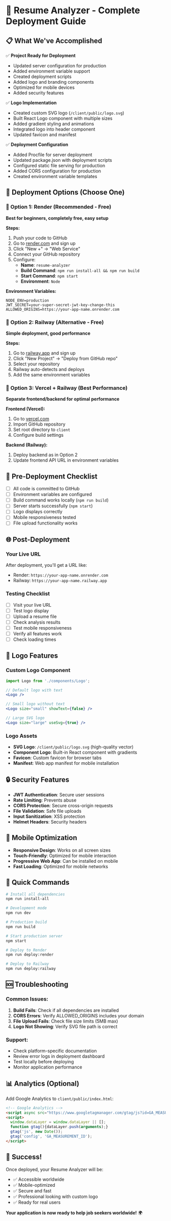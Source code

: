 # 🚀 Resume Analyzer - Complete Deployment Guide

## 📋 What We've Accomplished

✅ **Project Ready for Deployment**
- Updated server configuration for production
- Added environment variable support
- Created deployment scripts
- Added logo and branding components
- Optimized for mobile devices
- Added security features

✅ **Logo Implementation**
- Created custom SVG logo (`/client/public/logo.svg`)
- Built React Logo component with multiple sizes
- Added gradient styling and animations
- Integrated logo into header component
- Updated favicon and manifest

✅ **Deployment Configuration**
- Added Procfile for server deployment
- Updated package.json with deployment scripts
- Configured static file serving for production
- Added CORS configuration for production
- Created environment variable templates

## 🎯 Deployment Options (Choose One)

### 🥇 Option 1: Render (Recommended - Free)
**Best for beginners, completely free, easy setup**

**Steps:**
1. Push your code to GitHub
2. Go to [render.com](https://render.com) and sign up
3. Click "New +" → "Web Service"
4. Connect your GitHub repository
5. Configure:
   - **Name**: `resume-analyzer`
   - **Build Command**: `npm run install-all && npm run build`
   - **Start Command**: `npm start`
   - **Environment**: `Node`

**Environment Variables:**
```
NODE_ENV=production
JWT_SECRET=your-super-secret-jwt-key-change-this
ALLOWED_ORIGINS=https://your-app-name.onrender.com
```

### 🥈 Option 2: Railway (Alternative - Free)
**Simple deployment, good performance**

**Steps:**
1. Go to [railway.app](https://railway.app) and sign up
2. Click "New Project" → "Deploy from GitHub repo"
3. Select your repository
4. Railway auto-detects and deploys
5. Add the same environment variables

### 🥉 Option 3: Vercel + Railway (Best Performance)
**Separate frontend/backend for optimal performance**

**Frontend (Vercel):**
1. Go to [vercel.com](https://vercel.com)
2. Import GitHub repository
3. Set root directory to `client`
4. Configure build settings

**Backend (Railway):**
1. Deploy backend as in Option 2
2. Update frontend API URL in environment variables

## 🔧 Pre-Deployment Checklist

- [ ] All code is committed to GitHub
- [ ] Environment variables are configured
- [ ] Build command works locally (`npm run build`)
- [ ] Server starts successfully (`npm start`)
- [ ] Logo displays correctly
- [ ] Mobile responsiveness tested
- [ ] File upload functionality works

## 🌐 Post-Deployment

### Your Live URL
After deployment, you'll get a URL like:
- Render: `https://your-app-name.onrender.com`
- Railway: `https://your-app-name.railway.app`

### Testing Checklist
- [ ] Visit your live URL
- [ ] Test logo display
- [ ] Upload a resume file
- [ ] Check analysis results
- [ ] Test mobile responsiveness
- [ ] Verify all features work
- [ ] Check loading times

## 🎨 Logo Features

### Custom Logo Component
```jsx
import Logo from './components/Logo';

// Default logo with text
<Logo />

// Small logo without text
<Logo size="small" showText={false} />

// Large SVG logo
<Logo size="large" useSvg={true} />
```

### Logo Assets
- **SVG Logo**: `/client/public/logo.svg` (high-quality vector)
- **Component Logo**: Built-in React component with gradients
- **Favicon**: Custom favicon for browser tabs
- **Manifest**: Web app manifest for mobile installation

## 🔒 Security Features

- **JWT Authentication**: Secure user sessions
- **Rate Limiting**: Prevents abuse
- **CORS Protection**: Secure cross-origin requests
- **File Validation**: Safe file uploads
- **Input Sanitization**: XSS protection
- **Helmet Headers**: Security headers

## 📱 Mobile Optimization

- **Responsive Design**: Works on all screen sizes
- **Touch-Friendly**: Optimized for mobile interaction
- **Progressive Web App**: Can be installed on mobile
- **Fast Loading**: Optimized for mobile networks

## 🚀 Quick Commands

```bash
# Install all dependencies
npm run install-all

# Development mode
npm run dev

# Production build
npm run build

# Start production server
npm start

# Deploy to Render
npm run deploy:render

# Deploy to Railway
npm run deploy:railway
```

## 🆘 Troubleshooting

### Common Issues:
1. **Build Fails**: Check if all dependencies are installed
2. **CORS Errors**: Verify ALLOWED_ORIGINS includes your domain
3. **File Upload Fails**: Check file size limits (5MB max)
4. **Logo Not Showing**: Verify SVG file path is correct

### Support:
- Check platform-specific documentation
- Review error logs in deployment dashboard
- Test locally before deploying
- Monitor application performance

## 📊 Analytics (Optional)

Add Google Analytics to `client/public/index.html`:
```html
<!-- Google Analytics -->
<script async src="https://www.googletagmanager.com/gtag/js?id=GA_MEASUREMENT_ID"></script>
<script>
  window.dataLayer = window.dataLayer || [];
  function gtag(){dataLayer.push(arguments);}
  gtag('js', new Date());
  gtag('config', 'GA_MEASUREMENT_ID');
</script>
```

## 🎉 Success!

Once deployed, your Resume Analyzer will be:
- ✅ Accessible worldwide
- ✅ Mobile-optimized
- ✅ Secure and fast
- ✅ Professional looking with custom logo
- ✅ Ready for real users

**Your application is now ready to help job seekers worldwide!** 🌍 